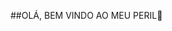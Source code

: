 ##OLÁ, BEM VINDO AO MEU PERIL👋

<!--
**bonettilais/bonettilais** is a ✨ _special_ ✨ repository because its `README.md` (this file) appears on your GitHub profile.

Here are some ideas to get you started:

Boas vindas ao meu perfil 💙💙
Meu nome é Lais  Isabela Bonetti

Estou estudando na Alura
Estou me desenvolvendo na linguagem JavaScript
Utilizo esse espaço para minha organização e compartilhamento dos meu projetos desenvolvidos

Você pode entrar em contato comigo 📫
lais.bonetti@escola.pr.gov.br

💙💙💙💙💙💙💙💙💙💙💙💙💙💙💙💙



